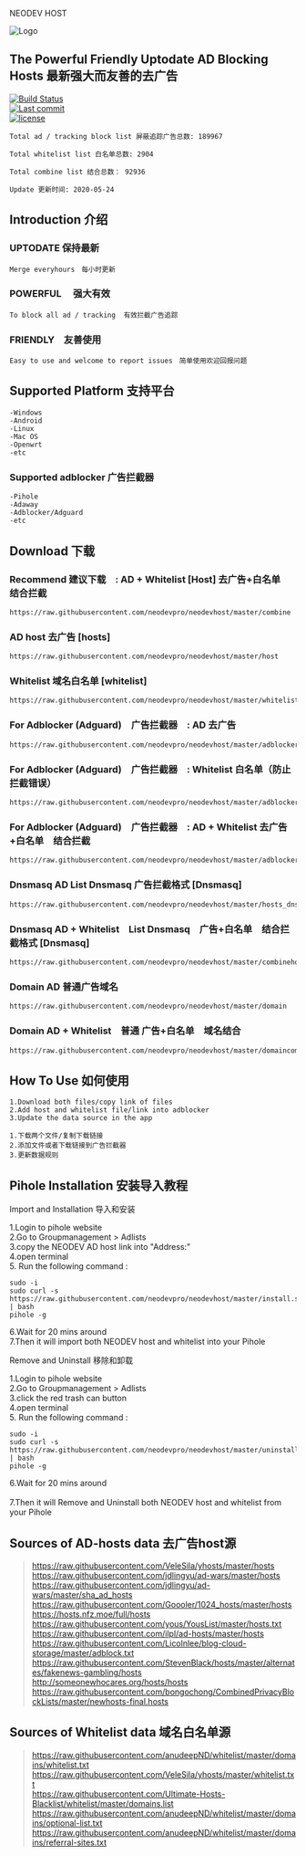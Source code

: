 NEODEV HOST

![Logo](https://raw.githubusercontent.com/neodevpro/neodevhost/master/logo.png)


## The Powerful Friendly Uptodate AD Blocking Hosts 最新强大而友善的去广告
   

[![Build Status](https://img.shields.io/github/workflow/status/neodevpro/neodevhost/CI/master)](https://github.com/neodevpro/neodevhost/actions?workflow=CI)<br/>
[![Last commit](https://img.shields.io/github/last-commit/neodevpro/neodevhost.svg)](https://github.com/neodevpro/neodevhost/commit/master)<br/>
[![license](https://img.shields.io/github/license/neodevpro/neodevhost.svg)](https://github.com/neodevpro/neodevhost/blob/master/LICENSE)

```
Total ad / tracking block list 屏蔽追踪广告总数: 189967

Total whitelist list 白名单总数: 2904

Total combine list 结合总数： 92936

Update 更新时间: 2020-05-24
```
## Introduction 介绍

### UPTODATE 保持最新<br/>
    Merge everyhours　每小时更新
### POWERFUL　 强大有效<br/>
    To block all ad / tracking  有效拦截广告追踪　
### FRIENDLY　友善使用<br/>
    Easy to use and welcome to report issues　简单使用欢迎回报问题
   
## Supported Platform 支持平台
```
-Windows
-Android
-Linux
-Mac OS
-Openwrt
-etc
```
### Supported adblocker 广告拦截器
```
-Pihole
-Adaway
-Adblocker/Adguard
-etc
```
## Download 下载 

### Recommend 建议下载　: AD + Whitelist [Host] 去广告+白名单　结合拦截
```
https://raw.githubusercontent.com/neodevpro/neodevhost/master/combine
```
### AD host 去广告 [hosts]
```
https://raw.githubusercontent.com/neodevpro/neodevhost/master/host
```

### Whitelist 域名白名单 [whitelist]
```
https://raw.githubusercontent.com/neodevpro/neodevhost/master/whitelist
```


### For Adblocker (Adguard)　广告拦截器　: AD 去广告
```
https://raw.githubusercontent.com/neodevpro/neodevhost/master/adblocker
```

### For Adblocker (Adguard)　广告拦截器　: Whitelist 白名单（防止拦截错误）
```
https://raw.githubusercontent.com/neodevpro/neodevhost/master/adblockerwhite
```

### For Adblocker (Adguard)　广告拦截器　: AD + Whitelist 去广告+白名单　结合拦截
```
https://raw.githubusercontent.com/neodevpro/neodevhost/master/adblockercombine
```

### Dnsmasq AD List Dnsmasq 广告拦截格式 [Dnsmasq] 
```
https://raw.githubusercontent.com/neodevpro/neodevhost/master/hosts_dnsmasq.conf
```

### Dnsmasq AD + Whitelist　List Dnsmasq　广告+白名单　结合拦截格式  [Dnsmasq] 
``` 
https://raw.githubusercontent.com/neodevpro/neodevhost/master/combinehosts_dnsmasq.conf
```
### Domain AD 普通广告域名
```
https://raw.githubusercontent.com/neodevpro/neodevhost/master/domain
```

### Domain AD + Whitelist　普通 广告+白名单　域名结合
```
https://raw.githubusercontent.com/neodevpro/neodevhost/master/domaincombine
```

## How To Use 如何使用
```
1.Download both files/copy link of files
2.Add host and whitelist file/link into adblocker
3.Update the data source in the app
```
```
1.下载两个文件/复制下载链接
2.添加文件或者下载链接到广告拦截器
3.更新数据规则
```
## Pihole Installation 安装导入教程

Import and Installation 导入和安装<br/>

1.Login to pihole website<br/>
2.Go to Groupmanagement > Adlists<br/>
3.copy the NEODEV AD host link into "Address:"<br/>
4.open terminal<br/>
5. Run the following command :<br/>
```
sudo -i
sudo curl -s https://raw.githubusercontent.com/neodevpro/neodevhost/master/install.sh | bash
pihole -g
```
6.Wait for 20 mins around  <br/>
7.Then it will import both NEODEV host and whitelist into your Pihole <br/>


Remove and Uninstall 移除和卸载<br/>

1.Login to pihole website<br/>
2.Go to Groupmanagement > Adlists<br/>
3.click the red trash can button<br/>
4.open terminal<br/>
5. Run the following command :<br/>
```
sudo -i
sudo curl -s https://raw.githubusercontent.com/neodevpro/neodevhost/master/uninstall.sh | bash
pihole -g
```
6.Wait for 20 mins around  <br/> <br/>
7.Then it will Remove and Uninstall both NEODEV host and whitelist from your Pihole <br/>

## Sources of AD-hosts data 去广告host源

>https://raw.githubusercontent.com/VeleSila/yhosts/master/hosts<br/>
>https://raw.githubusercontent.com/jdlingyu/ad-wars/master/hosts<br/>
>https://raw.githubusercontent.com/jdlingyu/ad-wars/master/sha_ad_hosts<br/>
>https://raw.githubusercontent.com/Goooler/1024_hosts/master/hosts<br/>
>https://hosts.nfz.moe/full/hosts<br/>
>https://raw.githubusercontent.com/yous/YousList/master/hosts.txt<br/>
>https://raw.githubusercontent.com/ilpl/ad-hosts/master/hosts<br/>
>https://raw.githubusercontent.com/Licolnlee/blog-cloud-storage/master/adblock.txt<br/>
>https://raw.githubusercontent.com/StevenBlack/hosts/master/alternates/fakenews-gambling/hosts<br/>
>http://someonewhocares.org/hosts/hosts<br/>
>https://raw.githubusercontent.com/bongochong/CombinedPrivacyBlockLists/master/newhosts-final.hosts<br/>

## Sources of Whitelist data 域名白名单源

>https://raw.githubusercontent.com/anudeepND/whitelist/master/domains/whitelist.txt<br/>
>https://raw.githubusercontent.com/VeleSila/yhosts/master/whitelist.txt<br/>
>https://raw.githubusercontent.com/Ultimate-Hosts-Blacklist/whitelist/master/domains.list<br/>
>https://raw.githubusercontent.com/anudeepND/whitelist/master/domains/optional-list.txt<br/>
>https://raw.githubusercontent.com/anudeepND/whitelist/master/domains/referral-sites.txt<br/>

